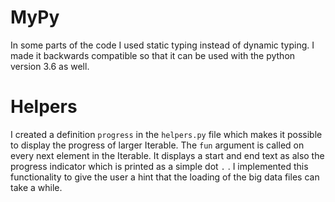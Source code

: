 # MyPy

In some parts of the code I used static typing instead of dynamic typing. I made
it backwards compatible so that it can be used with the python version 3.6 as well.

# Helpers

I created a definition `progress` in the `helpers.py` file which makes it possible to display the progress of larger Iterable. The `fun` argument is called on every next element in the Iterable. It displays a start and end text as also the progress indicator which is printed as a simple dot `.` . I implemented this functionality to give the user a hint that the loading of the big data files can take a while.
